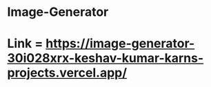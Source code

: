 # Image-Generator

# Link = https://image-generator-30i028xrx-keshav-kumar-karns-projects.vercel.app/
